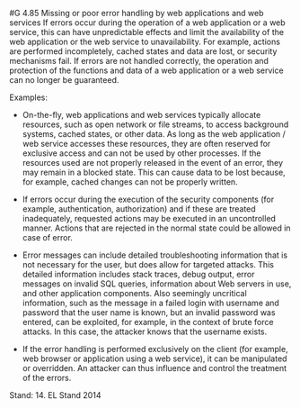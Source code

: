 #G 4.85 Missing or poor error handling by web applications and web services
If errors occur during the operation of a web application or a web service, this can have unpredictable effects and limit the availability of the web application or the web service to unavailability. For example, actions are performed incompletely, cached states and data are lost, or security mechanisms fail. If errors are not handled correctly, the operation and protection of the functions and data of a web application or a web service can no longer be guaranteed.

Examples:

* On-the-fly, web applications and web services typically allocate resources, such as open network or file streams, to access background systems, cached states, or other data. As long as the web application / web service accesses these resources, they are often reserved for exclusive access and can not be used by other processes. If the resources used are not properly released in the event of an error, they may remain in a blocked state. This can cause data to be lost because, for example, cached changes can not be properly written.


* If errors occur during the execution of the security components (for example, authentication, authorization) and if these are treated inadequately, requested actions may be executed in an uncontrolled manner. Actions that are rejected in the normal state could be allowed in case of error.


* Error messages can include detailed troubleshooting information that is not necessary for the user, but does allow for targeted attacks. This detailed information includes stack traces, debug output, error messages on invalid SQL queries, information about Web servers in use, and other application components. Also seemingly uncritical information, such as the message in a failed login with username and password that the user name is known, but an invalid password was entered, can be exploited, for example, in the context of brute force attacks. In this case, the attacker knows that the username exists.


* If the error handling is performed exclusively on the client (for example, web browser or application using a web service), it can be manipulated or overridden. An attacker can thus influence and control the treatment of the errors.


Stand: 14. EL Stand 2014



